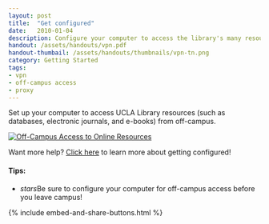 ```yaml
---
layout: post
title:  "Get configured"
date:   2010-01-04
description: Configure your computer to access the library's many resources.
handout: /assets/handouts/vpn.pdf
handout-thumbail: /assets/handouts/thumbnails/vpn-tn.png
category: Getting Started
tags:
- vpn
- off-campus access
- proxy
---
```


<p class="intro">Set up your computer to access UCLA Library resources (such as databases, electronic journals, and e-books) from off-campus.</p>

<div class="col m12 hoverable">
<a class="rightaction" href="{{ '/assets/handouts/vpn.pdf' | prepend: site.baseurl }}" title="PDF Handout" aria-label="Handout">
<img class="responsive-img materialboxed" src="{{ '/assets/img/content/vpn.png' | prepend: site.baseurl }}" alt="Off-Campus Access to Online Resources" data-caption="Off-Campus Access to Online Resources"> 
</a>
</div>

Want more help? <a href="http://www.library.ucla.edu/use/computers-computing-services/connect-campus" target="_blank">Click here</a> to learn more about getting configured!

#### Tips:
<ul class="collapsible" data-collapsible="expandable">
    <li>
      <div class="collapsible-header"><i class="material-icons">stars</i>Be sure to configure your computer for off-campus access before you leave campus!</div>
    </li>
  </ul>

{% include embed-and-share-buttons.html %}
